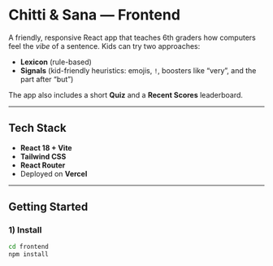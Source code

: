# Chitti & Sana — Frontend

A friendly, responsive React app that teaches 6th graders how computers feel the
*vibe* of a sentence. Kids can try two approaches:

- **Lexicon** (rule-based)
- **Signals** (kid-friendly heuristics: emojis, `!`, boosters like “very”, and the part after “but”)

The app also includes a short **Quiz** and a **Recent Scores** leaderboard.

---

## Tech Stack

- **React 18 + Vite**
- **Tailwind CSS**
- **React Router**
- Deployed on **Vercel**

---

## Getting Started

### 1) Install

```bash
cd frontend
npm install
